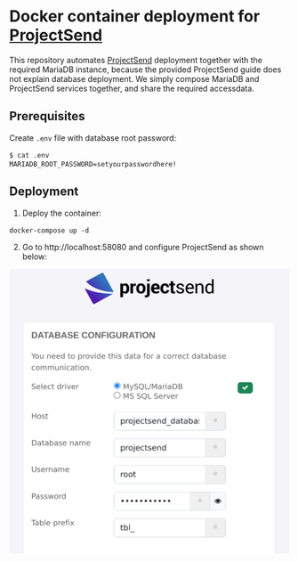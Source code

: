 # Docker container deployment for [ProjectSend](https://docs.linuxserver.io/images/docker-projectsend)

This repository automates [ProjectSend](https://docs.linuxserver.io/images/docker-projectsend) deployment together with the required MariaDB instance, because the provided ProjectSend guide does not explain database deployment. We simply compose MariaDB and ProjectSend services together, and share the required accessdata.

## Prerequisites

Create `.env` file with database root password:

```
$ cat .env
MARIADB_ROOT_PASSWORD=setyourpasswordhere!
```

## Deployment

1. Deploy the container:

```
docker-compose up -d
```

2. Go to http://localhost:58080 and configure ProjectSend as shown below:

<img src="screenshots/projectsend_config.png">
 

